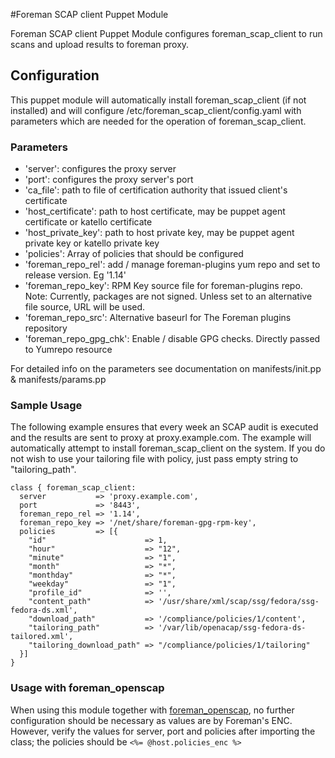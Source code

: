 #Foreman SCAP client Puppet Module

Foreman SCAP client Puppet Module configures foreman_scap_client
to run scans and upload results to foreman proxy.

## Configuration
This puppet module will automatically install foreman_scap_client (if not installed)
and will configure /etc/foreman_scap_client/config.yaml with parameters which are needed for the operation 
of foreman_scap_client.

### Parameters
* 'server': configures the proxy server
* 'port': configures the proxy server's port
* 'ca_file': path to file of certification authority that issued client's certificate
* 'host_certificate': path to host certificate, may be puppet agent certificate or katello certificate
* 'host_private_key': path to host private key, may be puppet agent private key or katello private key
* 'policies': Array of policies that should be configured
* 'foreman_repo_rel': add / manage foreman-plugins yum repo and set to release version. Eg  '1.14'
* 'foreman_repo_key': RPM Key source file for foreman-plugins repo. Note: Currently, packages are not signed. 
Unless set to an alternative file source, URL will be used.
* 'foreman_repo_src':  Alternative baseurl for The Foreman plugins repository
* 'foreman_repo_gpg_chk': Enable / disable GPG checks. Directly passed to Yumrepo resource

For detailed info on the parameters see documentation on manifests/init.pp & manifests/params.pp

### Sample Usage

The following example ensures that every week an SCAP audit is executed and the results
are sent to proxy at proxy.example.com. The example will automatically attempt to install
foreman_scap_client on the system. If you do not wish to use your tailoring file with policy,
just pass empty string to "tailoring_path".

```puppet
class { foreman_scap_client:
  server           => 'proxy.example.com',
  port             => '8443',
  foreman_repo_rel => '1.14',
  foreman_repo_key => '/net/share/foreman-gpg-rpm-key',
  policies         => [{ 
    "id"                      => 1, 
    "hour"                    => "12", 
    "minute"                  => "1", 
    "month"                   => "*",
    "monthday"                => "*", 
    "weekday"                 => "1", 
    "profile_id"              => '',
    "content_path"            => '/usr/share/xml/scap/ssg/fedora/ssg-fedora-ds.xml',
    "download_path"           => '/compliance/policies/1/content',
    "tailoring_path"          => '/var/lib/openacap/ssg-fedora-ds-tailored.xml',
    "tailoring_download_path" => "/compliance/policies/1/tailoring" 
  }]
}
```

### Usage with foreman_openscap
When using this module together with [foreman_openscap](https://theforeman.org/plugins/foreman_openscap/), no further configuration
 should be necessary as values are by Foreman's ENC. However, verify the values for server, port and policies after
 importing the class; the policies should be `<%= @host.policies_enc %>`

